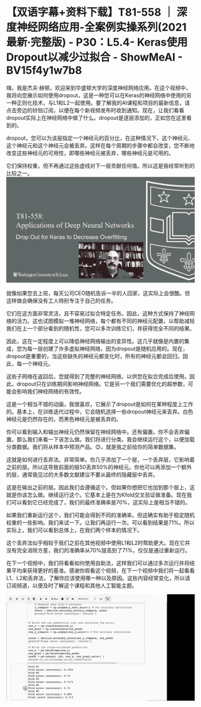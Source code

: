 # 【双语字幕+资料下载】T81-558 ｜ 深度神经网络应用-全案例实操系列(2021最新·完整版) - P30：L5.4- Keras使用Dropout以减少过拟合 - ShowMeAI - BV15f4y1w7b8

嗨，我是杰夫·赫顿，欢迎来到华盛顿大学的深度神经网络应用。在这个视频中，我将向您展示如何使用dropout，这是一种您可以在Keras的神经网络中使用的另一种正则化技术，与L1和L2一起使用。要了解我的AI课程和项目的最新信息，请点击旁边的铃铛订阅，以便在每个新视频发布时收到通知。现在，让我们看看dropout实际上在神经网络中做了什么。dropout是逐层添加的，正如您在这里看到的。

dropout，您可以为该层指定一个神经元的百分比，在这种情况下，这个神经元、这个神经元和这个神经元会被丢弃。这样在每个周期的步骤中都会改变，您不断地改变这些神经元的可用性，即哪些神经元被丢弃，哪些神经元是可用的。

它们保持权重，但不再通过这些虚线对下一层贡献任何值。所以这是我经常听到的比较之一。![](img/1a9b299d3e905cb95a8e5cd8656ae1bc_1.png)

就像如果您去上班，每天公司CEO随机告诉一半的人回家，这实际上会很酷。但这样做会确保没有工人特别专注于自己的任务。

它们在这方面非常灵活，且不容易过拟合特定任务。因此，这种方式保持了神经网络的活力。这也试图模拟一堆神经网络，每个都有不同的神经元配置，以帮助减轻我们在上一个部分看到的随机性，您可以多次训练它们，并获得完全不同的结果。

因此，这在一定程度上可以降低神经网络输出的变异性。这几乎就像是内置的集成，您为每一层创建了许多虚拟神经网络，因为dropout是随机应用的。现在，dropout是重要的，当这些缺失的神经元都变化时，所有的神经元都会回归。因此，每一个神经元。

这些子网络在返回后，您就得到了完整的神经网络，以供您在拟合完成后使用。因此，dropout只在训练期间影响神经网络。它是另一个我们需要优化的超参数，可能会影响我们神经网络的有效性。

这是一个相当不错的动画，我很喜欢，它展示了dropout是如何在某种程度上工作的。基本上，在训练迭代过程中，它会随机选择一些dropout神经元来丢弃。白色神经元是仍然存在的，而黑色神经元是被丢弃的。

你可以看到输入和输出神经元仍然保留在神经网络中。还有偏置。你不会丢弃偏置。那么我们来看一下该怎么做。我们将进行分类。我会继续运行这个，以便加载分类数据。我们将从样本中预测产品。😊，就是我之前给你的简单数据集。

这就是如何进行丢弃法。非常简单。你几乎添加了一个层，一个丢弃层，它影响着之前的层。所以这导致前面的层50丢弃50%的神经元。你也可以再添加一个额外的层，通常我见过的大多数文献建议不要从最终的隐藏层中丢弃。

这是在输出之前的层。因此我们会遵循这个。但如果你想把它也加到那个层上，这就是你该怎么做。继续运行这个。它基本上是在为Kfold交叉验证做准备。现在我们可以看到它已经完成了，我们的最终准确率是70%，这实际上是相当不错的。

如果我们重新运行这个，我们可能会得到不同的准确率。但这确实有助于稳定随机权重的一些影响。我们来试一下。让我们再运行一次。可以看到结果是71%。所以实际上，我们可以看到总体上，在我们两个样本的情况下。

这个丢弃法似乎相较于我们之前在其他视频中使用L1和L2时帮助更大。现在它并没有完全消除方差，我们的准确率从70%提高到了71%，仅仅是通过重新运行。

在下一个视频中，我们将看看如何使用自助法，这样我们可以通过多次运行并将结果平均来获得更好的基准。感谢你观看这个视频，在下一个视频中我们将一起看看L1、L2和丢弃法，了解你应该使用哪一种以及原因。这些内容经常变化，所以请订阅频道，以便及时了解这个课程和其他人工智能主题。

![](img/1a9b299d3e905cb95a8e5cd8656ae1bc_3.png)
